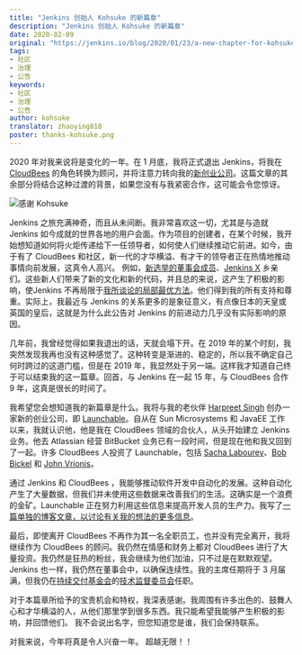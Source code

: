 ```yaml
---
title: "Jenkins 创始人 Kohsuke 的新篇章"
description: "Jenkins 创始人 Kohsuke 的新篇章"
date: 2020-02-09
original: "https://jenkins.io/blog/2020/01/23/a-new-chapter-for-kohsuke/"
tags:
- 社区
- 治理
- 公告
keywords:
- 社区
- 治理
- 公告
author: kohsuke 
translator: zhaoying818
poster: thanks-kohsuke.png
---
```


2020 年对我来说将是变化的一年。在 1 月底，我将正式退出 Jenkins，将我在 [CloudBees](https://www.cloudbees.com/) 的角色转换为顾问，并将注意力转向我的[新创业公司](https://launchableinc.com/)。这篇文章的其余部分将结合这种过渡的背景，如果您没有与我紧密合作，这可能会令您惊讶。

![感谢 Kohsuke](thanks-kohsuke.png)

Jenkins 之旅充满神奇，而且从未间断。我非常喜欢这一切，尤其是与造就 Jenkins 如今成就的世界各地的用户会面。作为项目的创建者，在某个时候，我开始想知道如何将火炬传递给下一任领导者，如何使人们继续推动它前进。如今，由于有了 CloudBees 和社区，新一代的才华横溢、有才干的领导者正在热情地推动事情向前发展，这真令人高兴。 例如，[新选举的董事会成员](https://jenkins.io/blog/2019/12/16/board-election-results/)、[Jenkins X](https://jenkins-x.io/) 乡亲们。这些新人们带来了新的文化和新的代码，并且总的来说，这产生了积极的影响，使Jenkins 不再局限于[我所谈论的局部最优方法](https://jenkins.io/blog/2018/08/31/shifting-gears/)。他们得到我的所有支持和尊重。实际上，我最近与 Jenkins 的关系更多的是象征意义，有点像日本的天皇或英国的皇后，这就是为什么此公告对 Jenkins 的前进动力几乎没有实际影响的原因。

几年前，我曾经觉得如果我退出的话，天就会塌下开。在 2019 年的某个时刻，我突然发现我再也没有这种感觉了。这种转变是渐进的、稳定的，所以我不确定自己何时跨过的这道门槛，但是在 2019 年，我显然处于另一端。这样我才知道自己终于可以结束我的这一篇章。回首，与 Jenkins 在一起 15 年，与 CloudBees 合作9 年，这真是很长的时间了。

我希望您会想知道我的新篇章是什么。我将与我的老伙伴 [Harpreet Singh](https://www.linkedin.com/in/singhharpreet/) 创办一家新的创业公司，即 [Launchable](https://launchableinc.com)。自从在 Sun Microsystems 和 JavaEE 工作以来，我就认识他，他是我在 CloudBees 领域的合伙人，从头开始建立 Jenkins 业务。他去 Atlassian 经营 BitBucket 业务已有一段时间，但是现在他和我又回到了一起。许多 CloudBees 人投资了 Launchable，包括 [Sacha Labourey](https://www.linkedin.com/in/sachalabourey)、[Bob Bickel](https://www.linkedin.com/in/bobbickel) 和 [John Vrionis](https://www.linkedin.com/in/johnvrionis)。

通过 Jenkins 和 CloudBees ，我能够推动软件开发中自动化的发展。这种自动化产生了大量数据，但我们并未使用这些数据来改善我们的生活。这确实是一个浪费的金矿。Launchable 正在努力利用这些信息来提高开发人员的生产力。我写了[一篇单独的博客文章，以讨论有关我的想法的更多信息](https://launchableinc.com/2020/01/23/kohsuke-kawaguchi-launchable-smarter-testing-faster-devops/)。

最后，即使离开 CloudBees 不再作为其一名全职员工，也并没有完全离开，我将继续作为 CloudBees 的顾问。我仍然在情感和财务上都对 CloudBees 进行了大量投资。我仍然是狂热的粉丝，我会继续为他们加油，只不过是在默默观望。Jenkins 也一样，我仍然在董事会中，以确保连续性。我的主席任期将于 3 月届满，但我仍在[持续交付基金会](https://cd.foundation/)的[技术监督委员会](https://github.com/cdfoundation/toc)任职。

对于本篇章所给予的宝贵机会和特权，我深表感谢。我周围有许多出色的、鼓舞人心和才华横溢的人，从他们那里学到很多东西。我只能希望我能够产生积极的影响，并回馈他们。 我不会说出名字，但您知道您是谁，我们会保持联系。

对我来说，今年将真是令人兴奋一年。 超越无限！！
